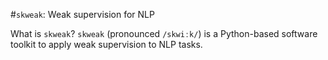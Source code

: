 #`skweak`: Weak supervision for NLP

What is `skweak`? `skweak` (pronounced `/skwiːk/`) is a Python-based software toolkit to apply weak supervision to NLP tasks.
